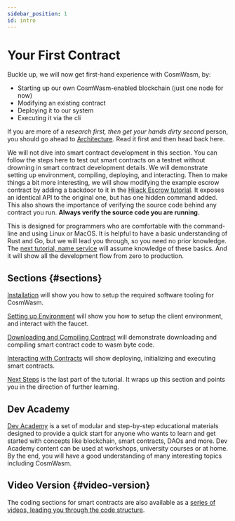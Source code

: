```yaml
---
sidebar_position: 1
id: intro
---
```


# Your First Contract

Buckle up, we will now get first-hand experience with CosmWasm, by:

- Starting up our own CosmWasm-enabled blockchain (just one node for now)
- Modifying an existing contract
- Deploying it to our system
- Executing it via the cli

If you are more of a *research first, then get your hands dirty second* person, you should go ahead
to [Architecture](/03-architecture/01-multichain.md). Read it first and then head back here.

We will not dive into smart contract development in this section. You can follow the steps here to test out smart
contracts on a testnet without drowning in smart contract development details. We will demonstrate setting up
environment, compiling, deploying, and interacting. Then to make things a bit more interesting, we will show modifying
the example escrow contract by adding a backdoor to it in the [Hijack Escrow tutorial](/tutorials/hijack-escrow/intro).
It exposes an identical API to the original one, but has one hidden command added. This also shows the importance of
verifying the source code behind any contract you run. __Always verify the source code you are running.__

This is designed for programmers who are comfortable with the command-line and using Linux or MacOS. It is helpful to
have a basic understanding of Rust and Go, but we will lead you through, so you need no prior knowledge.
The [next tutorial, name service](/tutorials/name-service/intro) will assume knowledge of these basics. And it will show
all the development flow from zero to production.

## Sections {#sections}

[Installation](02-installation.md) will show you how to setup the required software tooling for CosmWasm.

[Setting up Environment](03-setting-env.md) will show you how to setup the client environment, and interact with the
faucet.

[Downloading and Compiling Contract](04-compile-contract.md) will demonstrate downloading and compiling smart contract
code to wasm byte code.

[Interacting with Contracts](05-interact-with-contract.md) will show deploying, initializing and executing smart
contracts.

[Next Steps](06-next-steps.md) is the last part of the tutorial. It wraps up this section and points you in the
direction of further learning.

## Dev Academy

[Dev Academy](/dev-academy/intro) is a set of modular and step-by-step educational materials designed to
provide
a quick start for anyone who wants to learn and get started with concepts like blockchain, smart contracts, DAOs and
more. Dev Academy content can be used at workshops, university courses or at home. By the end, you will have a good
understanding of many interesting topics including CosmWasm.

## Video Version {#video-version}

The coding sections for smart contracts are also available as
a [series of videos, leading you through the code structure](https://vimeo.com/showcase/6671477).
